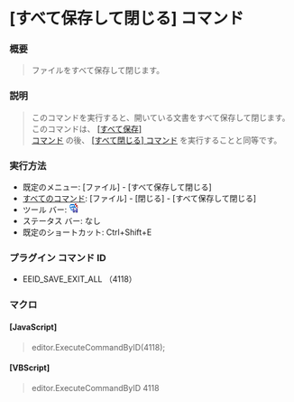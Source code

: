 # \[すべて保存して閉じる\] コマンド

### 概要

> ファイルをすべて保存して閉じます。

### 説明

> このコマンドを実行すると、開いている文書をすべて保存して閉じます。このコマンドは、 [\[すべて保存\] \
> コマンド](file_save_all) の後、 [\[すべて閉じる\] コマンド](exit_all) を実行することと同等です。

### 実行方法

- 既定のメニュー: \[ファイル\] \- \[すべて保存して閉じる\]
- [すべてのコマンド](../../glossary/allcommands): \[ファイル\] \- \[閉じる\] \- \[すべて保存して閉じる\]
- ツール バー: ![](../../images/saveexitall.gif)
- ステータス バー: なし
- 既定のショートカット: Ctrl+Shift+E

### プラグイン コマンド ID

- EEID\_SAVE\_EXIT\_ALL （4118）

### マクロ

#### \[JavaScript\]

> editor.ExecuteCommandByID(4118);

#### \[VBScript\]

> editor.ExecuteCommandByID 4118
